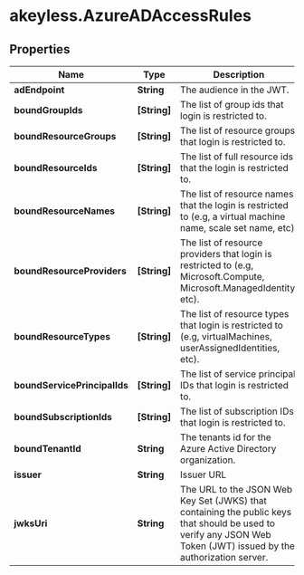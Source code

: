 # akeyless.AzureADAccessRules

## Properties

Name | Type | Description | Notes
------------ | ------------- | ------------- | -------------
**adEndpoint** | **String** | The audience in the JWT. | [optional] 
**boundGroupIds** | **[String]** | The list of group ids that login is restricted to. | [optional] 
**boundResourceGroups** | **[String]** | The list of resource groups that login is restricted to. | [optional] 
**boundResourceIds** | **[String]** | The list of full resource ids that the login is restricted to. | [optional] 
**boundResourceNames** | **[String]** | The list of resource names that the login is restricted to (e.g, a virtual machine name, scale set name, etc). | [optional] 
**boundResourceProviders** | **[String]** | The list of resource providers that login is restricted to (e.g, Microsoft.Compute, Microsoft.ManagedIdentity, etc). | [optional] 
**boundResourceTypes** | **[String]** | The list of resource types that login is restricted to  (e.g, virtualMachines, userAssignedIdentities, etc). | [optional] 
**boundServicePrincipalIds** | **[String]** | The list of service principal IDs that login is restricted to. | [optional] 
**boundSubscriptionIds** | **[String]** | The list of subscription IDs that login is restricted to. | [optional] 
**boundTenantId** | **String** | The tenants id for the Azure Active Directory organization. | [optional] 
**issuer** | **String** | Issuer URL | [optional] 
**jwksUri** | **String** | The URL to the JSON Web Key Set (JWKS) that containing the public keys that should be used to verify any JSON Web Token (JWT) issued by the authorization server. | [optional] 


